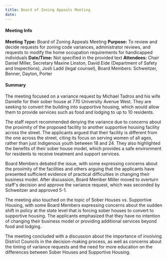 ```yaml
---
title: Board of Zoning Appeals Meeting
date: 
---
```

#### Meeting Info
**Meeting Type:** Board of Zoning Appeals Meeting
**Purpose:** To review and decide requests for zoning code variances, administrator reviews, and requests to modify the home occupation requirements for handicapped individuals
**Date/Time:** Not specified in the provided text
**Attendees:** Chair Daniel Miller, Secretary Maxine Linston, David Eide (Department of Safety and Inspections), Josh Ladd (legal counsel), Board Members: Schweitzer, Benner, Dayton, Porter

#### Summary
The meeting focused on a variance request by Michael Tadros and his wife Danielle for their sober house at 770 University Avenue West. They are seeking to convert the building into supportive housing, which would allow them to provide services such as food and lodging to up to 10 residents.

The staff report recommended denying the variance due to concerns about the proximity of the proposed facility to another supportive housing facility across the street. The applicants argued that their facility is different from the one across the street, citing its focus on serving women of all ages, rather than just Indigenous youth between 18 and 24. They also highlighted the benefits of their sober house model, which provides a safe environment for residents to receive treatment and support services.

Board Members debated the issue, with some expressing concerns about the proximity of the facilities and others arguing that the applicants have presented sufficient evidence of practical difficulties in changing their business model. After discussion, Board Member Miller moved to overturn staff's decision and approve the variance request, which was seconded by Schweitzer and approved 5-1.

The meeting also touched on the topic of Sober Houses vs. Supportive Housing, with some Board Members expressing concerns about the sudden shift in policy at the state level that is forcing sober houses to convert to supportive housing. The applicants emphasized that they have no intention of changing their business model or providing additional services beyond food and lodging.

The meeting concluded with a discussion about the importance of involving District Councils in the decision-making process, as well as concerns about the timing of variance requests and the need for more education on the differences between Sober Houses and Supportive Housing.


